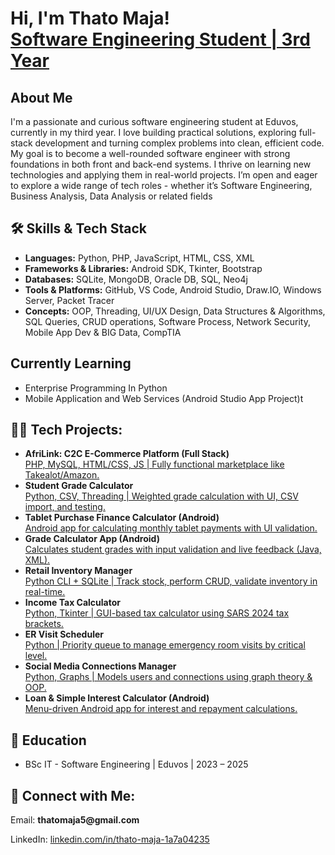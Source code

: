 <h1>Hi, I'm Thato Maja!<br/>
<a href="https://github.com/thatomaja">Software Engineering Student | 3rd Year</a></h1>

<h2> About Me</h2>
<p>I'm a passionate and curious software engineering student at Eduvos, currently in my third year. I love building practical solutions, exploring full-stack development and turning complex problems into clean, efficient code. My goal is to become a well-rounded software engineer with strong foundations in both front and back-end systems. I thrive on learning new technologies and applying them in real-world projects. I’m open and eager to explore a wide range of tech roles - whether it’s Software Engineering, Business Analysis, Data Analysis or related fields </p>

<h2>🛠️ Skills & Tech Stack</h2>
<ul>
  <li><b>Languages:</b> Python, PHP, JavaScript, HTML, CSS, XML</li>
  <li><b>Frameworks & Libraries:</b> Android SDK, Tkinter, Bootstrap</li>
  <li><b>Databases:</b> SQLite, MongoDB, Oracle DB, SQL, Neo4j  </li>
  <li><b>Tools & Platforms:</b> GitHub, VS Code, Android Studio, Draw.IO, Windows Server, Packet Tracer</li>
  <li><b>Concepts:</b> OOP, Threading, UI/UX Design, Data Structures & Algorithms, SQL Queries, CRUD operations, Software Process, Network Security, Mobile App Dev & BIG Data, CompTIA</li>
</ul>

<h2> Currently Learning</h2>
<ul>
  <li>Enterprise Programming In Python</li>
  <li>Mobile Application and Web Services (Android Studio App Project)t</li>
  
</ul>

<h2>👨‍💻 Tech Projects:</h2>
<ul>
  <li><b>AfriLink: C2C E-Commerce Platform (Full Stack)</b><br/>
    <a href="https://github.com/ThatoMaja/afrlink-ecommerce.git">PHP, MySQL, HTML/CSS, JS | Fully functional marketplace like Takealot/Amazon.</a>
  </li>

  <li><b>Student Grade Calculator</b><br/>
    <a href="https://github.com/thatomaja/Student-Grade-Calculator">Python, CSV, Threading | Weighted grade calculation with UI, CSV import, and testing.</a>
  </li>

  <li><b>Tablet Purchase Finance Calculator (Android)</b><br/>
    <a href="https://github.com/thatomaja/Tablet-Purchase-Finance-Calculator">Android app for calculating monthly tablet payments with UI validation.</a>
  </li>

  <li><b>Grade Calculator App (Android)</b><br/>
    <a href="https://github.com/thatomaja/Android-Grade-Calculator">Calculates student grades with input validation and live feedback (Java, XML).</a>
  </li>

  <li><b>Retail Inventory Manager</b><br/>
    <a href="https://github.com/thatomaja/Retail-Inventory-Manager">Python CLI + SQLite | Track stock, perform CRUD, validate inventory in real-time.</a>
  </li>

  <li><b>Income Tax Calculator</b><br/>
    <a href="https://github.com/thatomaja/Income-Tax-Calculator">Python, Tkinter | GUI-based tax calculator using SARS 2024 tax brackets.</a>
  </li>

  <li><b>ER Visit Scheduler</b><br/>
    <a href="https://github.com/thatomaja/ER-Visit-Scheduler">Python | Priority queue to manage emergency room visits by critical level.</a>
  </li>

  <li><b>Social Media Connections Manager</b><br/>
    <a href="https://github.com/thatomaja/Social-Media-Connections-Manager">Python, Graphs | Models users and connections using graph theory & OOP.</a>
  </li>

  <li><b>Loan & Simple Interest Calculator (Android)</b><br/>
    <a href="https://github.com/thatomaja/Simple-Interest-And-Loan-Repayment-Calculator-For-Toy-Store">Menu-driven Android app for interest and repayment calculations.</a>
  </li>
</ul>

<h2>📄 Education</h2>
<ul>
  <li>BSc IT - Software Engineering | Eduvos | 2023 – 2025</li>
</ul>

<h2>🤝 Connect with Me:</h2>
<p>Email: <b>thatomaja5@gmail.com</b></p>
<p>LinkedIn: <a href="https://linkedin.com/in/thato-maja-1a7a04235">linkedin.com/in/thato-maja-1a7a04235</a></p>
